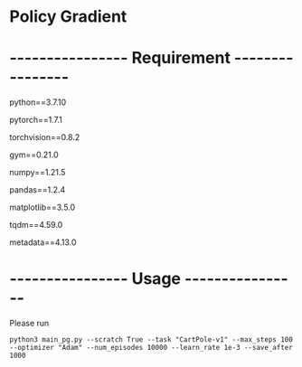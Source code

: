 # Policy Gradient 


# ---------------- Requirement ----------------

python==3.7.10

pytorch==1.7.1

torchvision==0.8.2

gym==0.21.0

numpy==1.21.5

pandas==1.2.4

matplotlib==3.5.0

tqdm==4.59.0

metadata==4.13.0

# ---------------- Usage ----------------
Please run
```
python3 main_pg.py --scratch True --task "CartPole-v1" --max_steps 100 --optimizer "Adam" --num_episodes 10000 --learn_rate 1e-3 --save_after 1000
```



